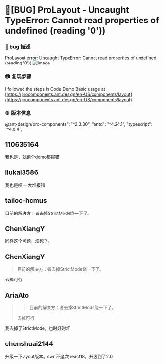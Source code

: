 # 🐛[BUG] ProLayout - Uncaught TypeError: Cannot read properties of undefined (reading '0'))

### 🐛 bug 描述

ProLayout error:
Uncaught TypeError: Cannot read properties of undefined (reading '0'))
![image](https://user-images.githubusercontent.com/57663409/201330984-a292d3f0-fa03-4885-a092-7fbf867c93bb.png)

### 📷 复现步骤

I followed the steps in Code Demo Basic usage at [https://procomponents.ant.design/en-US/components/layout](https://procomponents.ant.design/en-US/components/layout)

### © 版本信息

@ant-design/pro-components": "^2.3.30",
"antd": "^4.24.1",
"typescript": "^4.8.4",

## 110635164

我也是，就跑个demo都报错

## liukai3586

我也是哎 一大堆报错

## tailoc-hcmus

目前的解决方：者去掉StrictMode绕一下了。

## ChenXiangY

同样这个问题，烦死了。

## ChenXiangY

> 目前的解决方：者去掉StrictMode绕一下了。

去掉可行

## AriaAto

> > 目前的解决方：者去掉StrictMode绕一下了。
>
> 去掉可行

我去掉了StrictMode，也时好时坏

## chenshuai2144

升级一下layout版本。swr 不这次 react18，升级到了2.0
